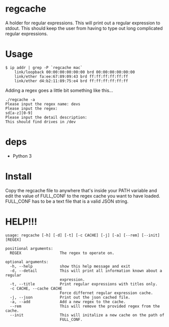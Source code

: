 # regcache
A holder for regular expressions. This will print out a regular expression to stdout.
This should keep the user from having to type out long complicated regular expressions.
# Usage
```
$ ip addr | grep -P `regcache mac`
    link/loopback 00:00:00:00:00:00 brd 00:00:00:00:00:00
    link/ether fa:ee:67:89:09:43 brd ff:ff:ff:ff:ff:ff
    link/ether d4:b2:11:89:75:e4 brd ff:ff:ff:ff:ff:ff
```
Adding a regex goes a little bit something like this...
```
./regcache -a
Please input the regex name: devs
Please input the regex:
sd[a-z][0-9]
Please input the detail description:
This should find drives in /dev
```

# deps
 - Python 3

# Install
Copy the regcache file to anywhere that's inside your PATH variable and edit the value of FULL_CONF
to the regex cache you want to have loaded. FULL_CONF has to be a text file that is a valid JSON string.


# HELP!!!
```
usage: regcache [-h] [-d] [-t] [-c CACHE] [-j] [-a] [--rem] [--init] [REGEX]

positional arguments:
  REGEX                 The regex to operate on.

optional arguments:
  -h, --help            show this help message and exit
  -d, --detail          This will print all information known about a regular
                        expression.
  -t, --title           Print regular expressions with titles only.
  -c CACHE, --cache CACHE
                        Force differnet regular expression cache.
  -j, --json            Print out the json cached file.
  -a, --add             Add a new regex to the cache.
  --rem                 This will remove the provided regex from the cache.
  --init                This will initalize a new cache on the path of
                        FULL_CONF.
```
